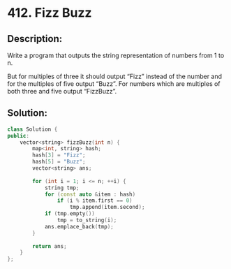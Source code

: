 # 412. Fizz Buzz

## Description:

Write a program that outputs the string representation of numbers from 1 to n.

But for multiples of three it should output “Fizz” instead of the number and for the multiples of five output “Buzz”. For numbers which are multiples of both three and five output “FizzBuzz”.

## Solution:

```c++
class Solution {
public:
    vector<string> fizzBuzz(int n) {
        map<int, string> hash;
        hash[3] = "Fizz";
        hash[5] = "Buzz";
        vector<string> ans;
        
        for (int i = 1; i <= n; ++i) {
            string tmp;
            for (const auto &item : hash)
                if (i % item.first == 0)
                    tmp.append(item.second);
            if (tmp.empty())
                tmp = to_string(i);
            ans.emplace_back(tmp);
        }
        
        return ans;
    }
};
```

<!-- remark：

-  -->
